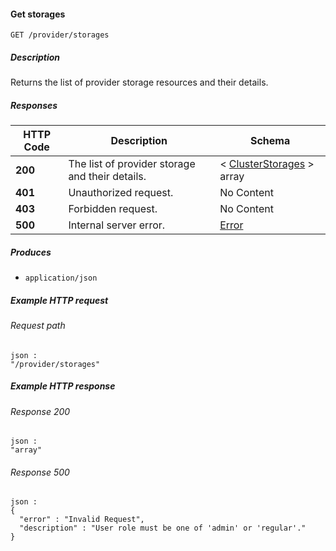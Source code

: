 
<a name="get_provider_storages"></a>
#### Get storages
```
GET /provider/storages
```


##### Description
Returns the list of provider storage resources and their details.


##### Responses

|HTTP Code|Description|Schema|
|---|---|---|
|**200**|The list of provider storage and their details.|< [ClusterStorages](../definitions/ClusterStorages.md#clusterstorages) > array|
|**401**|Unauthorized request.|No Content|
|**403**|Forbidden request.|No Content|
|**500**|Internal server error.|[Error](../definitions/Error.md#error)|


##### Produces

* `application/json`


##### Example HTTP request

###### Request path
```
json :
"/provider/storages"
```


##### Example HTTP response

###### Response 200
```
json :
"array"
```


###### Response 500
```
json :
{
  "error" : "Invalid Request",
  "description" : "User role must be one of 'admin' or 'regular'."
}
```



